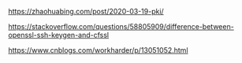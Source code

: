 https://zhaohuabing.com/post/2020-03-19-pki/

https://stackoverflow.com/questions/58805909/difference-between-openssl-ssh-keygen-and-cfssl

https://www.cnblogs.com/workharder/p/13051052.html